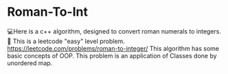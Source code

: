 # Roman-To-Int
💻Here is a c++ algorithm, designed to convert roman numerals to integers.🔫
This is a leetcode "easy" level problem.
https://leetcode.com/problems/roman-to-integer/
This algorithm has some basic concepts of OOP.
This problem is an application of Classes done by unordered map.
